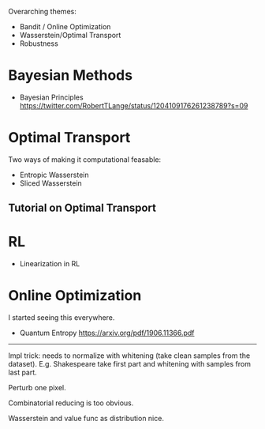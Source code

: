 
Overarching themes: 
- Bandit / Online Optimization
- Wasserstein/Optimal Transport
- Robustness

# Bayesian Methods

- Bayesian Principles https://twitter.com/RobertTLange/status/1204109176261238789?s=09

# Optimal Transport 

Two ways of making it computational feasable:
- Entropic Wasserstein
- Sliced Wasserstein

## Tutorial on Optimal Transport


# RL

- Linearization in RL

# Online Optimization 

I started seeing this everywhere. 

- Quantum Entropy https://arxiv.org/pdf/1906.11366.pdf

-----------------

Impl trick: needs to normalize with whitening (take clean samples from the dataset). E.g. Shakespeare take first part and whitening with samples from last part. 

Perturb one pixel.

Combinatorial reducing is too obvious. 

Wasserstein and value func as distribution nice.
